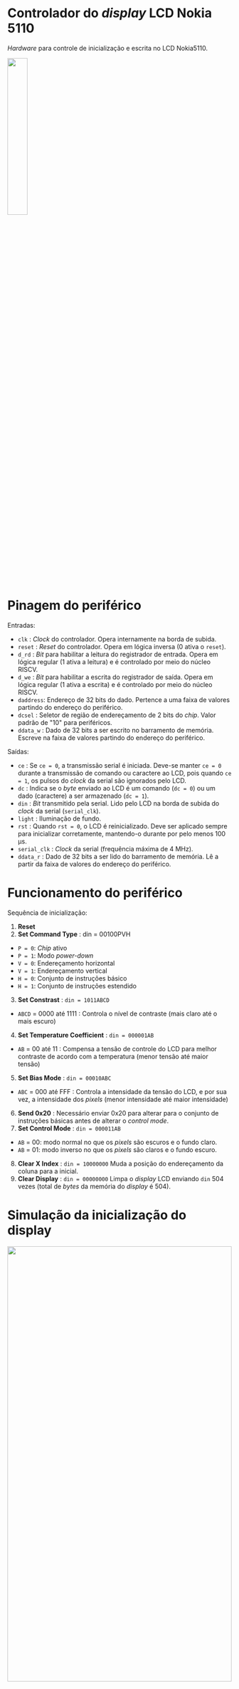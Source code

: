 # Controlador do _display_ LCD Nokia 5110

_Hardware_ para controle de inicialização e escrita no LCD Nokia5110.
<p align="left">
    <img width="30%" height="30%" src="rtl.png">
</p>

# Pinagem do periférico
Entradas:
- `clk`     : _Clock_ do controlador. Opera internamente na borda de subida.
- `reset`   : _Reset_ do controlador. Opera em lógica inversa (0 ativa o `reset`).
- `d_rd`    : _Bit_ para habilitar a leitura do registrador de entrada. Opera em lógica regular (1 ativa a leitura) e é controlado por meio do núcleo RISCV.
- `d_we`    : _Bit_ para habilitar a escrita do registrador de saída. Opera em lógica regular (1 ativa a escrita) e é controlado por meio do núcleo RISCV.
- `daddress`: Endereço de 32 bits do dado. Pertence a uma faixa de valores partindo do endereço do periférico.
- `dcsel`   : Seletor de região de endereçamento de 2 bits do _chip_. Valor padrão de "10" para periféricos.
- `ddata_w` : Dado de 32 bits a ser escrito no barramento de memória. Escreve na faixa de valores partindo do endereço do periférico.

Saídas:
- `ce`          : Se `ce = 0`, a transmissão serial é iniciada. Deve-se manter `ce = 0` durante a transmissão de comando ou caractere ao LCD, pois quando `ce = 1`, os pulsos do _clock_ da serial são ignorados pelo LCD.
- `dc`          : Indica se o _byte_ enviado ao LCD é um comando (`dc = 0`) ou um dado (caractere) a ser armazenado (`dc = 1`).
- `din`         : _Bit_ transmitido pela serial. Lido pelo LCD na borda de subida do _clock_ da serial (`serial_clk`).
- `light`       : Iluminação de fundo.
- `rst`         : Quando `rst = 0`, o LCD é reinicializado. Deve ser aplicado sempre para inicializar corretamente, mantendo-o durante por pelo menos 100 &mu;s.
- `serial_clk`  : _Clock_ da serial (frequência máxima de 4 MHz).
- `ddata_r`     : Dado de 32 bits a ser lido do barramento de memória. Lê a partir da faixa de valores do endereço do periférico.

# Funcionamento do periférico
Sequência de inicialização:
1. __Reset__
2. __Set Command Type__ : din = 00100PVH  
- `P = 0`: _Chip_ ativo 
- `P = 1`: Modo _power-down_  
- `V = 0`: Endereçamento horizontal
- `V = 1`: Endereçamento vertical 
- `H = 0`: Conjunto de instruções básico
- `H = 1`: Conjunto de instruções estendido
3. __Set Constrast__ : `din = 1011ABCD`
- `ABCD` = 0000 até 1111 : Controla o nível de contraste (mais claro até o mais escuro)
4. __Set Temperature Coefficient__ : `din = 000001AB`
- `AB` = 00 até 11 : Compensa a tensão de controle do LCD para melhor contraste de acordo com a temperatura (menor tensão até maior tensão)
5. __Set Bias Mode__ : `din = 00010ABC`
- `ABC` = 000 até FFF : Controla a intensidade da tensão do LCD, e por sua vez, a intensidade dos _pixels_ (menor intensidade até maior intensidade)
6. __Send 0x20__ : Necessário enviar 0x20 para alterar para o conjunto de instruções básicas antes de alterar o _control_ _mode_.
7. __Set Control Mode__ : `din = 000011AB`
- `AB` = 00: modo normal no que os _pixels_ são escuros e o fundo claro.
- `AB` = 01: modo inverso no que os _pixels_ são claros e o fundo escuro.
8. __Clear X Index__ : `din = 10000000` Muda a posição do endereçamento da coluna para a inicial.
9. __Clear Display__ : `din = 00000000` Limpa o _display_ LCD enviando `din` 504 vezes (total de _bytes_ da memória do _display_ é 504).

# Simulação da inicialização do display
<p align="center">
    <img width="100%" height="50%" src="inic.png">
</p>

# Integração do _hardware_ ao núcleo RISCV

De início foi adicionado o endereço do periférico ao núcleo RISCV. Para isso, foram modificados e escritos os seguintes arquivos: 

1. [`memory/iodatabusmux.vhd`](../../memory/iodatabusmux.vhd)
```VHDL
entity iodatabusmux is
    port(
        [...]
        ddata_r_lcd      : in  std_logic_vector(31 downto 0); -- <- Adicionado o sinal de 32 bits do endereço do periférico.
        -- Mux 
        ddata_r_periph   : out std_logic_vector(31 downto 0) --! Connect to data bus mux
    );
end entity iodatabusmux;

architecture RTL of iodatabusmux is

begin
    -- Word address, ignoring least significant 4 bytes
    with daddress(19 downto 4) select ddata_r_periph <=
        [...]
        ddata_r_lcd when x"000A", -- <- Seleciona o endereço do periférico quando o valor for igual a x"000A".
        -- Add new io peripherals here
        (others => '0') when others;
end architecture RTL;
```

2. [`software/_core/hardware.h`](../../software/_core/hardware.h)
```C
#ifndef __HARDWARE_H
#define __HARDWARE_H

[...]
#define DISPLAY_NOKIA_5110_BASE_ADDRESS (*(_IO32 *) (PERIPH_BASE + 10*16*4)) /* <-  Adicionado o endereço base do display 
                                                                                    Nokia 5110 LCD a partir do endereço 
                                                                                    base para periféricos. */

#endif //HARDWARE_H
```

3. [`software/lcd/lcd.h`](../../software/lcd/lcd.h)
```C
#ifndef __LCD_H
#define __LCD_H

#include "../_core/hardware.h"

/* Tipo do registrador para controle do display Nokia 5110 LCD */
typedef struct{
    _IO32 reg_ctrl; /*!< State machine control register. */
    _IO32 pos;      /*!< Data index. */
    _IO32 data;     /*!< Data to display.*/
    _IO32 we;       /*!< Write enable */
} DISPLAY_NOKIA_5110_REG_TYPE;

/* Declaração do registrador para controle do display Nokia 5110 LCD */
#define DISPLAY_NOKIA_5110_REGISTER ((DISPLAY_NOKIA_5110_REG_TYPE *) &DISPLAY_NOKIA_5110_BASE_ADDRESS)

#endif
```
O controle por _software_ do _display_ é descrito pela seguinte máquina de estados:

<p align="center">
    <img width="100%" height="50%" src="lcd_state.jpg">
</p>

Onde certas transições de estado ocorrem devido a mudança de valores do barramento de memória:

```C
#ifndef __LCD_H
#define __LCD_H

#include "../_core/hardware.h"

typedef struct{
    /* Valores a serem escritos no barramento de memória */
    _IO32 reg_ctrl; /*!< State machine control register. */
    _IO32 pos;      /*!< Data index. */
    _IO32 data;     /*!< Data to display.*/
    _IO32 we;       /*!< Write enable */
} DISPLAY_NOKIA_5110_REG_TYPE;

#endif
```

A influência dos valores `reg_ctrl`, `pos`, `data` e `we` sobre os estados é fornecida abaixo:

1. __START__
    1. Permanece no estado __START__ enquanto `reg_ctrl = 0` senão avança para a sequência de inicialização do _display_ a partir do estado __POWER_UP__.
3. __POWER_UP__
4. __SET_CMD_TYPE__
5. __SET_CONTRAST__
6. __SET_TEMP_COEFF__
7. __SET_BIAS_MODE__
8. __SEND_0x20__
9. __SET_CONTROL_MODE__
10. __CLEAR_X_INDEX__
11. __CLEAR_DISPLAY__
12. __WAIT_ENABLE__
    1. Retorna ao estado __CLEAR_X_INDEX__ enquanto `reg_ctrl = 0` e `we = 1`;
    2. Retorna ao estado __WAIT_ENABLE__ enquanto `reg_ctrl = 1` e `we = 0`;
    3. Lê o valor de `pos` quando `reg_ctrl = 1` e `we = 1`, e avança para o estado __SET_Y_INDEX__.
13. __SET_Y_INDEX__
14. __SET_X_INDEX__
    1. Lê o valor de `data` e avança para o estado __SEND_DATA__.
15. __SEND_DATA__

# Código em C

Toma-se conhecimento de que o controle apenas utilizando o registrador é trivial porém pouco legível, logo funções são criadas para facilitar a compreensão e uso.

## Cabeçalho

Assim, foram declaradas as funções `lcd_init`, responsável pela inicialização do _display_ Nokia 5110 LCD, `lcd_clear`, função que limpa o _display_, e `lcd_print`, que imprime na tela do _display_:
 
[`software/lcd/lcd.h`](../../software/lcd/lcd.h):
```C
#ifndef __LCD_H
#define __LCD_H

#include "../_core/hardware.h"

void lcd_init();
void lcd_clear();
void lcd_print(char *string, _IO32 len, _IO32 x, _IO32 y);

typedef struct{
    _IO32 reg_ctrl; /*!< State machine control register. */
    _IO32 pos;      /*!< Data index. */
    _IO32 data;     /*!< Data to display.*/
    _IO32 we;       /*!< Write enable */
} DISPLAY_NOKIA_5110_REG_TYPE;

#define DISPLAY_NOKIA_5110_REGISTER ((DISPLAY_NOKIA_5110_REG_TYPE *) &DISPLAY_NOKIA_5110_BASE_ADDRESS)
#define DISPLAY_NOKIA_5110_HEIGHT 6
#define DISPLAY_NOKIA_5110_WIDTH 84
#define DISPLAY_NOKIA_5110_LETTER_SPACING 6

#endif 
```

Nota-se que os argumentos da função `lcd_print` incluem, respectivamente, a string a ser impressa, o seu tamanho, a posição inicial de impressão da coluna e posição inicial de impressão da linha. No que a coluna aceita valores de 0 até 83 (84 colunas) e a linha aceita valores da faixa de 0 até 5 (6 linhas), valores excendentes para coluna resultam em incremento(s) para a linha, e para a linha, impera uma lógica circular.

## Funções

Desse modo, as implementações dessas funções são dadas no arquivo [`software/lcd/lcd.c`](../../software/lcd/lcd.c).

[`software/lcd/lcd.c`](../../software/lcd/lcd.c):
```C
#include <stdint.h>
#include "../_core/utils.h"
#include "../_core/hardware.h"
#include "lcd.h"

inline _IO32 lcd_pos(_IO32 x, _IO32 y){
    while(x >= DISPLAY_NOKIA_5110_WIDTH){
        x -= DISPLAY_NOKIA_5110_WIDTH;
        y += 1;
    }
    
    while(y >= DISPLAY_NOKIA_5110_HEIGHT)
        y -= DISPLAY_NOKIA_5110_HEIGHT;
        
    return x + y * DISPLAY_NOKIA_5110_WIDTH;
}

void lcd_init(){
    DISPLAY_NOKIA_5110_REGISTER->reg_ctrl = 1;
    DISPLAY_NOKIA_5110_REGISTER->we = 0;
    delay_(700);
}

void lcd_clear(){
    DISPLAY_NOKIA_5110_REGISTER->reg_ctrl = 0;
    DISPLAY_NOKIA_5110_REGISTER->we = 1;
    delay_(100);
    DISPLAY_NOKIA_5110_REGISTER->we = 0;
    delay_(600);
}
void lcd_print(char *string, _IO32 len, _IO32 x, _IO32 y){
    for(int i = 0; i < len; i++){
        DISPLAY_NOKIA_5110_REGISTER->reg_ctrl = 1;
        DISPLAY_NOKIA_5110_REGISTER->pos = lcd_pos(x, y) + (i*DISPLAY_NOKIA_5110_LETTER_SPACING);
        DISPLAY_NOKIA_5110_REGISTER->data = string[i];
        DISPLAY_NOKIA_5110_REGISTER->we = 1;
        delay_(10);
    }
    
    DISPLAY_NOKIA_5110_REGISTER->we = 0;
    delay_(100);
}
```
## Exemplo

Ao fim do desenvolvimento das funções, um exemplo também foi fornecido no arquivo [`software/lcd/main_lcd.c`](../../software/lcd/main_lcd.c).

[`software/lcd/main_lcd.c`](../../software/lcd/main_lcd.c):
```C
#include <stdint.h>
#include "lcd.h"
#include "../_core/utils.h"
#include "../_core/hardware.h"

int main(){
    char phrase[] = "Hello World!";
    char every_character[] = " !\"#$%&'()*+-,-./0123456789:;<=>?@"
                             "ABCDEFGHIJKLMNOPQRSTUVWXYZ[\\]^_`ab"
                             "cdefghijklmnopqrstuvwxyz{|}~";
    _IO32 len = sizeof(phrase)-1;
    _IO32 len_all = sizeof(every_character)-1;
    lcd_init();

    while(1){
        lcd_print(phrase, len, 0, 0);
        
        /* Comment delay for testbench and uncomment for synthesis. */
        //delay_(10000);
        
        lcd_clear();
        lcd_print(every_character, len_all-12, 0, 0);

        /* Comment delay for testbench and uncomment for synthesis. */
        //delay_(10000);
        
        lcd_clear();
        lcd_print(&every_character[len_all-12], 12, 0, 0);
        
        /* Comment delay for testbench and uncomment for synthesis. */
        //delay_(10000);
        
        lcd_clear();
    }

    return 0;
}
```

Observa-se que além da frase "_Hello World!_", também foi feita a impressão de todos os caracteres suportados (incluindo espaço) pelo controlador, listados abaixo para ênfase:

```
!"#$%&'()*+-,-./0123456789:;<=>?@ABCDEFGHIJKLMNOPQRSTUVWXYZ[\]^_`abcdefghijklmnopqrstuvwxyz{|}~
```
# Simulação do _testbench_

Primeiramente, antes de realizar o _testbench_, devem ser comentadas as linhas que contenham `delay_(10000)` no arquivo de exemplo [`software/lcd/main_lcd.c`](../../software/lcd/main_lcd.c).

O _testbench_ foi implementado no arquivo [`testbench.vhd`](testbench.vhd), ele já possui integração ao núcleo RISCV e exibe nas suas últimas linhas os sinais de saída para o _display_ e os sinais internos do controlador, como denotado pela imagem abaixo:

<p align="center">
    <img width="100%" height="50%" src="op.png">
</p>

# Síntese na FPGA Altera MAX10 DE10-Lite

Já para a síntese na FPGA, devem ser descomentadas as linhas que contenham `delay_(10000)` no arquivo de exemplo [`software/lcd/main_lcd.c`](../../software/lcd/main_lcd.c).

O arquivo principal para síntese é o [`sint/de10_lite/de0_lite.vhd`](sint/de10_lite/de0_lite.vhd), em que são utilizados as portas Arduino IO[[2]](#bibliografia), a porta de alimnentação de 3,3V ou 5V (de acordo com o modelo do _display_) e a referência no GND, seguindo o mesmo modelo do esquemático abaixo:

<p align="center">
    <img width="100%" height="50%" src="connection.png">
</p>

Ao final, após a síntese e gravação do arquivo binário na memória interna utilizada para o núcleo RISCV, espera-se para o exemplo o comportamento demonstrado abaixo:

<p align="center">
    <img width="25%" height="25%" src="Nokia5110LCD.gif">
</p>

# Bibliografia
[1] [_Datasheet_ do display Nokia 5110 LCD](https://www.sparkfun.com/datasheets/LCD/Monochrome/Nokia5110.pdf)

[2] [_Datasheet_ da placa de desenvolvimento Altera DE10-Lite](https://www.intel.com/content/dam/www/programmable/us/en/portal/dsn/42/doc-us-dsnbk-42-2912030810549-de10-lite-user-manual.pdf)